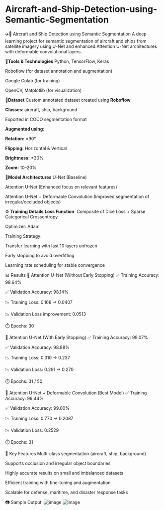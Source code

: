 # Aircraft-and-Ship-Detection-using-Semantic-Segmentation
✈️🚢 Aircraft and Ship Detection using Semantic Segmentation
A deep learning project for semantic segmentation of aircraft and ships from satellite imagery using U-Net and enhanced Attention U-Net architectures with deformable convolutional layers.

🔧**Tools & Technologies**
Python, TensorFlow, Keras

Roboflow (for dataset annotation and augmentation)

Google Colab (for training)

OpenCV, Matplotlib (for visualization)

📁**Dataset**
Custom annotated dataset created using **Roboflow**

**Classes**: aircraft, ship, background

Exported in COCO segmentation format

**Augmented using**:

**Rotation:** ±90°

**Flipping:** Horizontal & Vertical

**Brightness:** ±30%

**Zoom:** 10–20%

🧠**Model Architectures**
U-Net (Baseline)

Attention U-Net (Enhanced focus on relevant features)

Attention U-Net + Deformable Convolution (Improved segmentation of irregular/occluded objects)

⚙️ **Training Details**
**Loss Function**: Composite of Dice Loss + Sparse Categorical Crossentropy

Optimizer: Adam

Training Strategy:

Transfer learning with last 10 layers unfrozen

Early stopping to avoid overfitting

Learning rate scheduling for stable convergence

📊 Results
🔸 Attention U-Net (Without Early Stopping)
✅ Training Accuracy: 98.64%

✅ Validation Accuracy: 98.14%

📉 Training Loss: 0.168 → 0.0407

📉 Validation Loss improvement: 0.0513

⏱️ Epochs: 30

🔸 Attention U-Net (With Early Stopping)
✅ Training Accuracy: 99.07%

✅ Validation Accuracy: 98.88%

📉 Training Loss: 0.310 → 0.237

📉 Validation Loss: 0.291 → 0.270

⏱️ Epochs: 31 / 50

🔸 Attention U-Net + Deformable Convolution (Best Model)
✅ Training Accuracy: 99.44%

✅ Validation Accuracy: 99.00%

📉 Training Loss: 0.770 → 0.2087

📉 Validation Loss: 0.2529

⏱️ Epochs: 31

📌 Key Features
Multi-class segmentation (aircraft, ship, background)

Supports occlusion and irregular object boundaries

Highly accurate results on small and imbalanced datasets

Efficient training with fine-tuning and augmentation

Scalable for defense, maritime, and disaster response tasks

📷 Sample Output:
![image](https://github.com/user-attachments/assets/fd1f7341-beac-4ecf-a17c-fe7bfcc20241)
![image](https://github.com/user-attachments/assets/82a341f3-3956-4c1e-9f00-5c2b2c2776a9)

